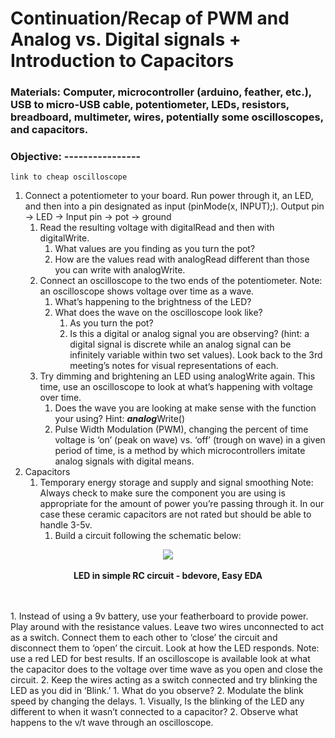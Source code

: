 # Continuation/Recap of PWM and Analog vs. Digital signals + Introduction to Capacitors
### Materials: Computer, microcontroller (arduino, feather, etc.), USB to micro-USB cable, potentiometer, LEDs, resistors, breadboard, multimeter, wires, potentially some oscilloscopes, and capacitors.
### Objective: ----------------
```
link to cheap oscilloscope
```
1. Connect a potentiometer to your board. Run power through it, an LED, and then into a pin designated as input (pinMode(x, INPUT);). 
Output pin -> LED -> Input pin ->  pot -> ground
   1. Read the resulting voltage with digitalRead and then with digitalWrite.
      1. What values are you finding as you turn the pot?
      2. How are the values read with analogRead different than those you can write with analogWrite.
   2. Connect an oscilloscope to the two ends of the potentiometer. Note: an oscilloscope shows voltage over time as a wave.
      1. What’s happening to the brightness of the LED?
      2. What does the wave on the oscilloscope look like?
         1. As you turn the pot?
         2. Is this a digital or analog signal you are observing? (hint: a digital signal is discrete while an analog signal can be infinitely variable within two set values). Look back to the 3rd meeting’s notes for visual representations of each.
   3. Try dimming and brightening an LED using analogWrite again. This time, use an oscilloscope to look at what’s happening with voltage over time.
      1. Does the wave you are looking at make sense with the function your using? Hint: ***analog***Write()
      2. Pulse Width Modulation (PWM), changing the percent of time voltage is ‘on’ (peak on wave) vs. ‘off’ (trough on wave) in a given period of time, is a method by which microcontrollers imitate analog signals with digital means.
2. Capacitors
   1. Temporary energy storage and supply and signal smoothing
Note: Always check to make sure the component you are using is appropriate for the amount of power you’re passing through it. In our case these ceramic capacitors are not rated but should be able to handle 3-5v.
      1. Build a circuit following the schematic below:  
  <p align="center">
  <img src="https://user-images.githubusercontent.com/52707386/62070271-0161d680-b1ef-11e9-856d-8e03272816cd.png"> 
   <br><br>
     <b>LED in simple RC circuit - bdevore, Easy EDA</b><br>
  <br><br>
</p>
      1. Instead of using a 9v battery, use your featherboard to provide power. Play around with the resistance values. Leave two wires unconnected to act as a switch. Connect them to each other to ‘close’ the circuit and disconnect them to ‘open’ the circuit. Look at how the LED responds. Note: use a red LED for best results. If an oscilloscope is available look at what the capacitor does to the voltage over time wave as you open and close the circuit.
      2. Keep the wires acting as a switch connected and try blinking the LED as you did in ‘Blink.’
         1. What do you observe?
         2. Modulate the blink speed by changing the delays.
            1. Visually, Is the blinking of the LED any different to when it wasn’t connected to a capacitor?
            2. Observe what happens to the v/t wave through an oscilloscope.
